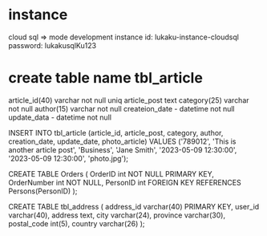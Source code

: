 # instance
cloud sql => mode development
instance id: lukaku-instance-cloudsql
password: lukakusqlKu123



# create table name tbl_article
article_id(40) varchar not null uniq
article_post text
category(25) varchar not null
author(15) varchar not null
createion_date - datetime not null
update_data - datetime not null


INSERT INTO tbl_article (article_id, article_post, category, author, creation_date, update_date, photo_article)
VALUES ('789012', 'This is another article post', 'Business', 'Jane Smith', '2023-05-09 12:30:00', '2023-05-09 12:30:00', 'photo.jpg');

CREATE TABLE Orders (
    OrderID int NOT NULL PRIMARY KEY,
    OrderNumber int NOT NULL,
    PersonID int FOREIGN KEY REFERENCES Persons(PersonID)
);


CREATE TABLE tbl_address (
    address_id varchar(40) PRIMARY KEY,
    user_id varchar(40),
    address text,
    city varchar(24),
    province varchar(30),
    postal_code int(5),
    country varchar(26)
);
